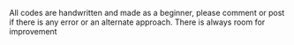 All codes are handwritten and made as a beginner, please comment or post if there is any error or an alternate approach. There is always room for improvement
